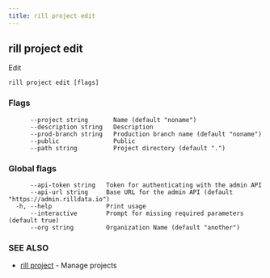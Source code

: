 ```yaml
---
title: rill project edit
---
```

## rill project edit

Edit

```
rill project edit [flags]
```

### Flags

```
      --project string       Name (default "noname")
      --description string   Description
      --prod-branch string   Production branch name (default "noname")
      --public               Public
      --path string          Project directory (default ".")
```

### Global flags

```
      --api-token string   Token for authenticating with the admin API
      --api-url string     Base URL for the admin API (default "https://admin.rilldata.io")
  -h, --help               Print usage
      --interactive        Prompt for missing required parameters (default true)
      --org string         Organization Name (default "another")
```

### SEE ALSO

* [rill project](project.md)	 - Manage projects

